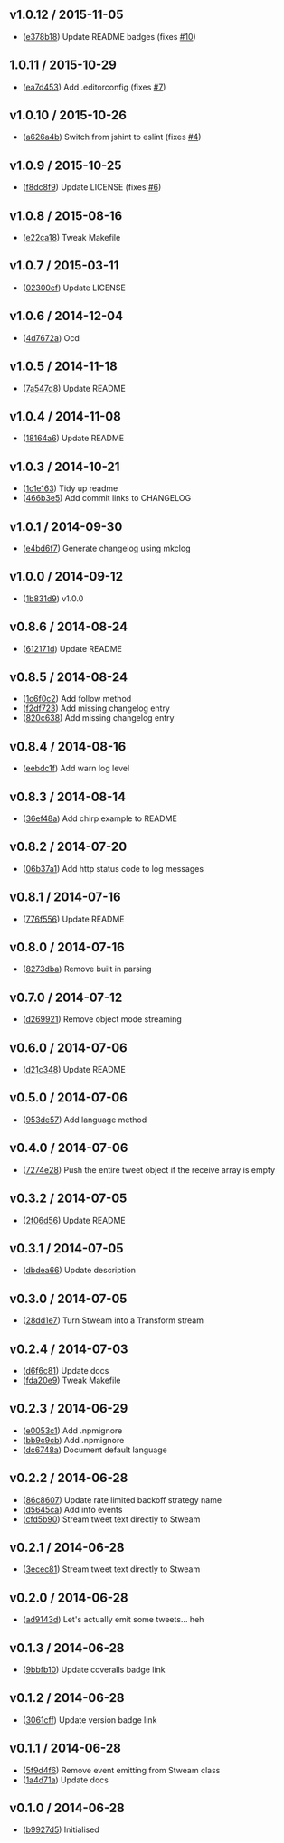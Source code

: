 ## v1.0.12 / 2015-11-05

 * ([e378b18](https://github.com/tanem/stweam/commit/e378b181599dd19d33834d64e7c2764053b8717b)) Update README badges (fixes [#10](https://github.com/tanem/stweam/issues/10))

## 1.0.11 / 2015-10-29

 * ([ea7d453](https://github.com/tanem/stweam/commit/ea7d45391445705417d5fe8cf1ea170174d732d9)) Add .editorconfig (fixes [#7](https://github.com/tanem/stweam/issues/7))

## v1.0.10 / 2015-10-26

 * ([a626a4b](https://github.com/tanem/stweam/commit/a626a4b8b34ba862974bd4a4e6816a594742102b)) Switch from jshint to eslint (fixes [#4](https://github.com/tanem/stweam/issues/4))

## v1.0.9 / 2015-10-25

 * ([f8dc8f9](https://github.com/tanem/stweam/commit/f8dc8f98d64be3983526ce3cbc7f7b48fed95865)) Update LICENSE (fixes [#6](https://github.com/tanem/stweam/issues/6))

## v1.0.8 / 2015-08-16

 * ([e22ca18](https://github.com/tanem/stweam/commit/e22ca18387bd5ba13627ad70726e6e83a5c5c3b3)) Tweak Makefile

## v1.0.7 / 2015-03-11

 * ([02300cf](https://github.com/tanem/stweam/commit/02300cf9f8ab610888a9646506161f174cd4e6ec)) Update LICENSE

## v1.0.6 / 2014-12-04

 * ([4d7672a](https://github.com/tanem/stweam/commit/4d7672ab311a42c70f296ac91fbb111ad43500cc)) Ocd

## v1.0.5 / 2014-11-18

 * ([7a547d8](https://github.com/tanem/stweam/commit/7a547d82bbcfef4a68a51c4135e2de86a9afc2c0)) Update README

## v1.0.4 / 2014-11-08

 * ([18164a6](https://github.com/tanem/stweam/commit/18164a6db489a08bedb7003278d39f2ff6cf7a25)) Update README

## v1.0.3 / 2014-10-21

 * ([1c1e163](https://github.com/tanem/stweam/commit/1c1e16312c15f3421645802fb57b084a14f8f8d9)) Tidy up readme
 * ([466b3e5](https://github.com/tanem/stweam/commit/466b3e5f215a353310e7181211054c7203822c5c)) Add commit links to CHANGELOG

## v1.0.1 / 2014-09-30

 * ([e4bd6f7](https://github.com/tanem/stweam/commit/e4bd6f7462755f68fece8cb0700d1ef65d3da1f2)) Generate changelog using mkclog

## v1.0.0 / 2014-09-12

 * ([1b831d9](https://github.com/tanem/stweam/commit/1b831d938eb43918b0b73167c93ac8cfb5c9d1d2)) v1.0.0

## v0.8.6 / 2014-08-24

 * ([612171d](https://github.com/tanem/stweam/commit/612171d3474bd1079c73315d790a532bd6d24bf3)) Update README

## v0.8.5 / 2014-08-24

 * ([1c6f0c2](https://github.com/tanem/stweam/commit/1c6f0c26406583cf4688b0025881c7cf501b3612)) Add follow method
 * ([f2df723](https://github.com/tanem/stweam/commit/f2df723fc45ac7be3b706b5caeec1ab935390088)) Add missing changelog entry
 * ([820c638](https://github.com/tanem/stweam/commit/820c63867bfad9f8158031ebdd054046a9f2c09c)) Add missing changelog entry

## v0.8.4 / 2014-08-16

 * ([eebdc1f](https://github.com/tanem/stweam/commit/eebdc1fba0cfa66e8161d224f35f54ffdbc3d029)) Add warn log level

## v0.8.3 / 2014-08-14

 * ([36ef48a](https://github.com/tanem/stweam/commit/36ef48af63d7605df4b88bccdb31d6f857b94bea)) Add chirp example to README

## v0.8.2 / 2014-07-20

 * ([06b37a1](https://github.com/tanem/stweam/commit/06b37a1aa5c8414738867fddea12f3d2d29b7df8)) Add http status code to log messages

## v0.8.1 / 2014-07-16

 * ([776f556](https://github.com/tanem/stweam/commit/776f556f341dc27a9a24b07baee2ab123a97d459)) Update README

## v0.8.0 / 2014-07-16

 * ([8273dba](https://github.com/tanem/stweam/commit/8273dbac5cace9efc469a64b5e990ad507dcb561)) Remove built in parsing

## v0.7.0 / 2014-07-12

 * ([d269921](https://github.com/tanem/stweam/commit/d269921eb34d4ce2bc7769f7c21d33f37f53f0ea)) Remove object mode streaming

## v0.6.0 / 2014-07-06

 * ([d21c348](https://github.com/tanem/stweam/commit/d21c348d5582954f0e00b9ca2b3c5e8407245ac3)) Update README

## v0.5.0 / 2014-07-06

 * ([953de57](https://github.com/tanem/stweam/commit/953de57dedc015081e66b2b49845506517ef3c08)) Add language method

## v0.4.0 / 2014-07-06

 * ([7274e28](https://github.com/tanem/stweam/commit/7274e286a6cc8dfb36cf51cdfb55dfe67a2558ad)) Push the entire tweet object if the receive array is empty

## v0.3.2 / 2014-07-05

 * ([2f06d56](https://github.com/tanem/stweam/commit/2f06d56e15a4a38ee3fadc62fc2737d18812b140)) Update README

## v0.3.1 / 2014-07-05

 * ([dbdea66](https://github.com/tanem/stweam/commit/dbdea668f8eebca410ecb28a55a97e76ef678d3a)) Update description

## v0.3.0 / 2014-07-05

 * ([28dd1e7](https://github.com/tanem/stweam/commit/28dd1e7846ab099bcc3e8bae9b4e1bd1a07ef6b7)) Turn Stweam into a Transform stream

## v0.2.4 / 2014-07-03

 * ([d6f6c81](https://github.com/tanem/stweam/commit/d6f6c81c4ff9e0b8fb2f85f3e54b77db8d8cf1b7)) Update docs
 * ([fda20e9](https://github.com/tanem/stweam/commit/fda20e9d32f0f596bd08f573eed59a92d051e946)) Tweak Makefile

## v0.2.3 / 2014-06-29

 * ([e0053c1](https://github.com/tanem/stweam/commit/e0053c1a05b323144cc8d867f416e2440b1f8f7e)) Add .npmignore
 * ([bb9c9cb](https://github.com/tanem/stweam/commit/bb9c9cbdfd727a8be9d65dbebc145381a507439c)) Add .npmignore
 * ([dc6748a](https://github.com/tanem/stweam/commit/dc6748ae87d4fcc21f341ba41d7416fdb8d60a4e)) Document default language

## v0.2.2 / 2014-06-28

 * ([86c8607](https://github.com/tanem/stweam/commit/86c8607cb8459575b29957a56e04039e3e18ae97)) Update rate limited backoff strategy name
 * ([d5645ca](https://github.com/tanem/stweam/commit/d5645ca6e8449873186d14adbe97e70701be0253)) Add info events
 * ([cfd5b90](https://github.com/tanem/stweam/commit/cfd5b90f85bce4a490e2a242e00b571d418005cd)) Stream tweet text directly to Stweam

## v0.2.1 / 2014-06-28

 * ([3ecec81](https://github.com/tanem/stweam/commit/3ecec812455c83edc3b751354507e78a01670297)) Stream tweet text directly to Stweam

## v0.2.0 / 2014-06-28

 * ([ad9143d](https://github.com/tanem/stweam/commit/ad9143dd2702e1fb767de0d7090c6fecc0278f52)) Let's actually emit some tweets... heh

## v0.1.3 / 2014-06-28

 * ([9bbfb10](https://github.com/tanem/stweam/commit/9bbfb10915163164e45a51a6d9e5bd2eb65fcc5f)) Update coveralls badge link

## v0.1.2 / 2014-06-28

 * ([3061cff](https://github.com/tanem/stweam/commit/3061cff9e7bba4b1ff2efc0144f5a4fbfe31ae2e)) Update version badge link

## v0.1.1 / 2014-06-28

 * ([5f9d4f6](https://github.com/tanem/stweam/commit/5f9d4f67b6dcddf66b323964baaf5a187a4140eb)) Remove event emitting from Stweam class
 * ([1a4d71a](https://github.com/tanem/stweam/commit/1a4d71ad22b5071c6e110de38a693337f609f56d)) Update docs

## v0.1.0 / 2014-06-28

 * ([b9927d5](https://github.com/tanem/stweam/commit/b9927d5f66f94de3c8c93d43ba36a01edadcc7c1)) Initialised
